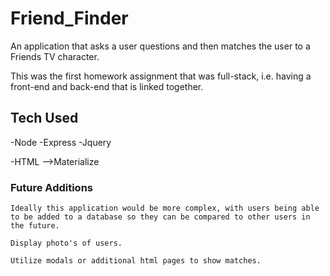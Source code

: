 # Friend_Finder

An application that asks a user questions and then matches the user to a Friends TV character. 

This was the first homework assignment that was full-stack, i.e. having a front-end and back-end that is linked together.  

## Tech Used

-Node
-Express
-Jquery

-HTML
-->Materialize

### Future Additions

    Ideally this application would be more complex, with users being able to be added to a database so they can be compared to other users in the future.  

    Display photo's of users.

    Utilize modals or additional html pages to show matches.
    




